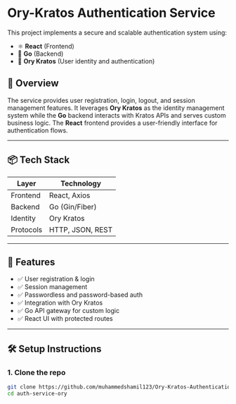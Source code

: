 # Ory-Kratos Authentication Service

This project implements a secure and scalable authentication system using:

- ⚛️ **React** (Frontend)
- 🐹 **Go** (Backend)
- 🔐 **Ory Kratos** (User identity and authentication)

## 🧩 Overview

The service provides user registration, login, logout, and session management features. It leverages **Ory Kratos** as the identity management system while the **Go** backend interacts with Kratos APIs and serves custom business logic. The **React** frontend provides a user-friendly interface for authentication flows.

---

## 📦 Tech Stack

| Layer     | Technology        |
|-----------|-------------------|
| Frontend  | React, Axios      |
| Backend   | Go (Gin/Fiber)    |
| Identity  | Ory Kratos        |
| Protocols | HTTP, JSON, REST  |

---

## 🚀 Features

- ✅ User registration & login
- ✅ Session management
- ✅ Passwordless and password-based auth
- ✅ Integration with Ory Kratos
- ✅ Go API gateway for custom logic
- ✅ React UI with protected routes

---

## 🛠️ Setup Instructions

### 1. Clone the repo
```bash
git clone https://github.com/muhammedshamil123/Ory-Kratos-Authentication.git
cd auth-service-ory
